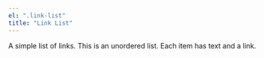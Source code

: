 ```yaml
---
el: ".link-list"
title: "Link List"
---
```

A simple list of links. This is an unordered list. Each item has text and a link.